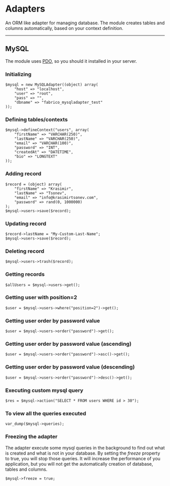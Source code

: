 # Adapters

An ORM like adapter for managing database. The module creates tables and columns automatically, based on your context definition.

- - -

## MySQL
The module uses [PDO](http://php.net/manual/en/book.pdo.php), so you should it installed in your server.

### Initializing

    $mysql = new MySQLAdapter((object) array(
        "host" => "localhost",
        "user" => "root",
        "pass" => "",
        "dbname" => "fabrico_mysqladapter_test"
    ));

### Defining tables/contexts

    $mysql->defineContext("users", array(
        "firstName" => "VARCHAR(250)",
        "lastName" => "VARCHAR(250)",
        "email" => "VARCHAR(100)",
        "password" => "INT",
        "createdAt" => "DATETIME",
        "bio" => "LONGTEXT"
    ));

### Adding record

    $record = (object) array(
        "firstName" => "Krasimir",
        "lastName" => "Tsonev",
        "email" => "info@krasimirtsonev.com",
        "password" => rand(0, 1000000)
    );
    $mysql->users->save($record);

### Updating record

    $record->lastName = "My-Custom-Last-Name";
    $mysql->users->save($record);

### Deleting record
    
    $mysql->users->trash($record);

### Getting records

    $allUsers = $mysql->users->get();

### Getting user with position=2

    $user = $mysql->users->where("position=2")->get();

### Getting user order by password value

    $user = $mysql->users->order("password")->get();

### Getting user order by password value (ascending)

    $user = $mysql->users->order("password")->asc()->get();

### Getting user order by password value (descending)

    $user = $mysql->users->order("password")->desc()->get();

### Executing custom mysql query
    
    $res = $mysql->action("SELECT * FROM users WHERE id > 30");

### To view all the queries executed

    var_dump($mysql->queries);

### Freezing the adapter
The adapter execute some mysql queries in the background to find out what is created and what is not in your database. By setting the *freeze* property to true, you will stop those queries. It will increase the performance of you application, but you will not get the automatically creation of database, tables and columns.

    $mysql->freeze = true;
